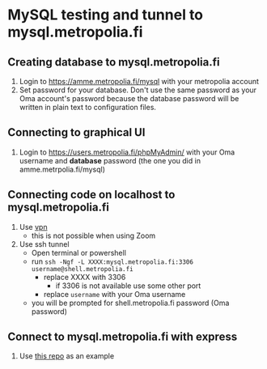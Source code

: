 # MySQL testing and tunnel to mysql.metropolia.fi

## Creating database to mysql.metropolia.fi
1. Login to https://amme.metropolia.fi/mysql with your metropolia account
1. Set password for your database. Don't use the same password as your Oma account's password because the database password will be written in plain text to configuration files.

## Connecting to graphical UI
1. Login to https://users.metropolia.fi/phpMyAdmin/ with your Oma username and **database** password (the one you did in amme.metrpolia.fi/mysql)

## Connecting code on localhost to mysql.metropolia.fi
1. Use [vpn](https://wiki.metropolia.fi/pages/viewpage.action?pageId=149652071#VPN-et%C3%A4yhteydet-VPN-apuohjelmanasennusjak%C3%A4ytt%C3%B6omissatietokoneissa)
   * this is not possible when using Zoom
1. Use ssh tunnel
   * Open terminal or powershell
   * run `ssh -Ngf -L XXXX:mysql.metropolia.fi:3306 username@shell.metropolia.fi`
      * replace XXXX with 3306
         * if 3306 is not available use some other port
      * replace `username` with your Oma username
   * you will be prompted for shell.metropolia.fi password (Oma password)
   
## Connect to mysql.metropolia.fi with express
1. Use [this repo](https://github.com/ilkkamtk/mysql-example) as an example
